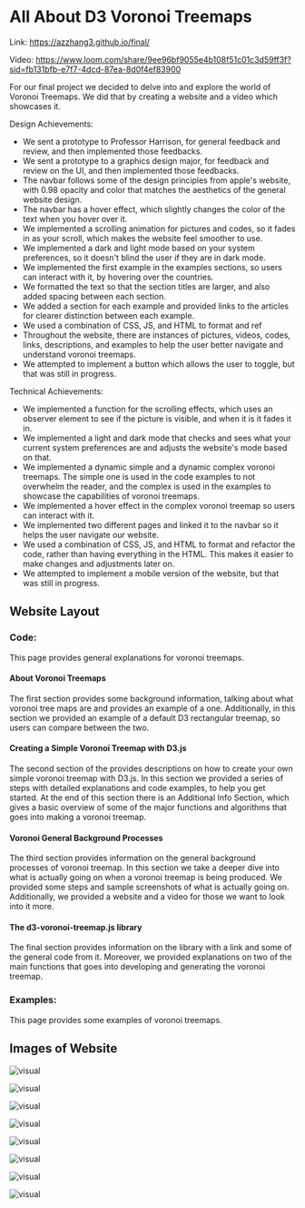 All About D3 Voronoi Treemaps
===

Link: https://azzhang3.github.io/final/

Video: https://www.loom.com/share/9ee96bf9055e4b108f51c01c3d59ff3f?sid=fb131bfb-e7f7-4dcd-87ea-8d0f4ef83900

For our final project we decided to delve into and explore the world of Voronoi Treemaps. We did that by creating a website and a video which showcases it.

Design Achievements:
- We sent a prototype to Professor Harrison, for general feedback and review, and then implemented those feedbacks.
- We sent a prototype to a graphics design major, for feedback and review on the UI, and then implemented those feedbacks.
- The navbar follows some of the design principles from apple's website, with 0.98 opacity and color that matches the aesthetics of the general website design.
- The navbar has a hover effect, which slightly changes the color of the text when you hover over it. 
- We implemented a scrolling animation for pictures and codes, so it fades in as your scroll, which makes the website feel smoother to use.
- We implemented a dark and light mode based on your system preferences, so it doesn't blind the user if they are in dark mode.
- We implemented the first example in the examples sections, so users can interact with it, by hovering over the countries.
- We formatted the text so that the section titles are larger, and also added spacing between each section.
- We added a section for each example and provided links to the articles for clearer distinction between each example.
- We used a combination of CSS, JS, and HTML to format and ref
- Throughout the website, there are instances of pictures, videos, codes, links, descriptions, and examples to help the user better navigate and understand voronoi treemaps.
- We attempted to implement a button which allows the user to toggle, but that was still in progress.

Technical Achievements:
- We implemented a function for the scrolling effects, which uses an observer element to see if the picture is visible, and when it is it fades it in.
- We implemented a light and dark mode that checks and sees what your current system preferences are and adjusts the website's mode based on that. 
- We implemented a dynamic simple and a dynamic complex voronoi treemaps. The simple one is used in the code examples to not overwhelm the reader, and the complex is used in the examples to showcase the capabilities of voronoi treemaps.
- We implemented a hover effect in the complex voronoi treemap so users can interact with it. 
- We implemented two different pages and linked it to the navbar so it helps the user navigate our website.
- We used a combination of CSS, JS, and HTML to format and refactor the code, rather than having everything in the HTML. This makes it easier to make changes and adjustments later on.
- We attempted to implement a mobile version of the website, but that was still in progress.

Website Layout
---
### Code:
This page provides general explanations for voronoi treemaps.

#### About Voronoi Treemaps
The first section provides some background information, talking about what voronoi tree maps are and provides an example of a one. Additionally, in this section we provided an example of a default D3 rectangular treemap, so users can compare between the two. 

#### Creating a Simple Voronoi Treemap with D3.js
The second section of the provides descriptions on how to create your own simple voronoi treemap with D3.js. In this section we provided a series of steps with detailed explanations and code examples, to help you get started. At the end of this section there is an Additional Info Section, which gives a basic overview of some of the major functions and algorithms that goes into making a voronoi treemap.

#### Voronoi General Background Processes
The third section provides information on the general background processes of voronoi treemap. In this section we take a deeper dive into what is actually going on when a voronoi treemap is being produced. We provided some steps and sample screenshots of what is actually going on. Additionally, we provided a website and a video for those we want to look into it more.

#### The d3-voronoi-treemap.js library
The final section provides information on the library with a link and some of the general code from it. Moreover, we provided explanations on two of the main functions that goes into developing and generating the voronoi treemap.

### Examples:
This page provides some examples of voronoi treemaps.

Images of Website
---
![visual](readmeImg/pic1.png)

![visual](readmeImg/pic2.png)

![visual](readmeImg/pic3.png)

![visual](readmeImg/pic4.png)

![visual](readmeImg/pic5.png)

![visual](readmeImg/pic6.png)

![visual](readmeImg/pic7.png)

![visual](readmeImg/pic8.png)
